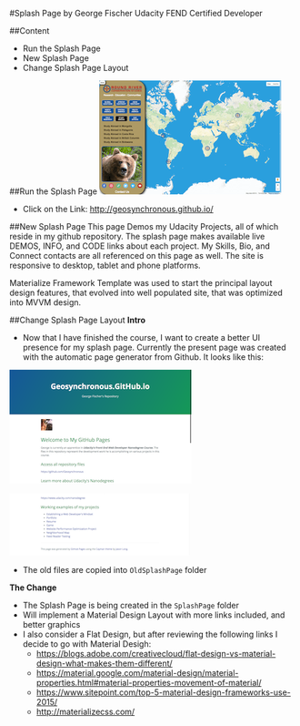 #Splash Page
by George Fischer
Udacity FEND Certified Developer

##Content
- Run the Splash Page
- New Splash Page
- Change Splash Page Layout

##Run the Splash Page
![Screenshot New Splash Page](https://github.com/Geosynchronous/geosynchronous.github.io/blob/master/Docimages/map.png)
- Click on the Link: http://geosynchronous.github.io/

##New Splash Page
This page Demos my Udacity Projects, all of which reside in my github repository.  The splash page makes available live DEMOS, INFO, and CODE links about each project.  My Skills, Bio, and Connect contacts are all referenced on this page as well. The site is responsive to desktop, tablet and phone platforms.

Materialize Framework Template was used to start the principal layout design features, that evolved into well populated site, that was optimized into MVVM design.


##Change Splash Page Layout
**Intro**
- Now that I have finished the course, I want to create a better UI presence for my splash page.  Currently the present page was created with the automatic page generator from Github.  It looks like this:

![Screenshot1 Original Splash Page](https://github.com/Geosynchronous/geosynchronous.github.io/blob/master/Docimages/Screen%20Shot%202016-11-28%20at%208.51.08%20PM.png)

![Screenshot2 Original Splash Page](https://github.com/Geosynchronous/geosynchronous.github.io/blob/master/Docimages/Screen%20Shot%202016-11-28%20at%208.51.24%20PM.png)

- The old files are copied into `OldSplashPage` folder

**The Change**
- The Splash Page is being created in the `SplashPage` folder
- Will implement a Material Design Layout with more links included, and better graphics
- I also consider a Flat Design, but after reviewing the following links I decide to go with Material Desigh:
  - https://blogs.adobe.com/creativecloud/flat-design-vs-material-design-what-makes-them-different/
  - https://material.google.com/material-design/material-properties.html#material-properties-movement-of-material/
  - https://www.sitepoint.com/top-5-material-design-frameworks-use-2015/
  - http://materializecss.com/


